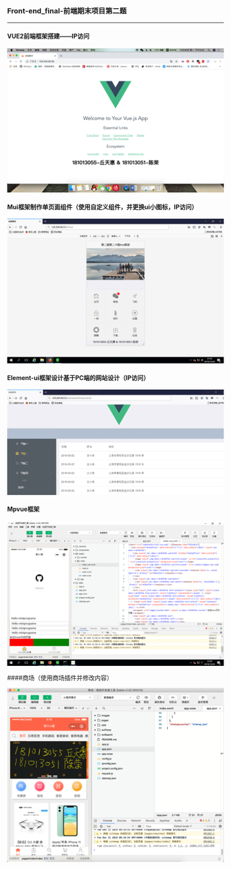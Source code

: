 ### Front-end_final-前端期末项目第二题
***
#### VUE2前端框架搭建——IP访问

![](https://raw.githubusercontent.com/Autumnhui/front-end_final/master/1.png)

#### Mui框架制作单页面组件（使用自定义组件，并更换ui小图标，IP访问）

![](https://raw.githubusercontent.com/Autumnhui/front-end_final/master/2.png)

#### Element-ui框架设计基于PC端的网站设计（IP访问）

![](https://raw.githubusercontent.com/Autumnhui/front-end_final/master/3.jpg)

#### Mpvue框架

![](https://raw.githubusercontent.com/Autumnhui/front-end_final/master/5.png)

####商场（使用商场插件并修改内容）

![](https://raw.githubusercontent.com/Autumnhui/front-end_final/master/6.png)
